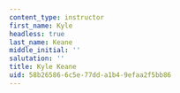 ```yaml
---
content_type: instructor
first_name: Kyle
headless: true
last_name: Keane
middle_initial: ''
salutation: ''
title: Kyle Keane
uid: 58b26586-6c5e-77dd-a1b4-9efaa2f5bb86
---
```

